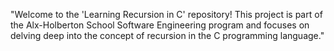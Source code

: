 "Welcome to the 'Learning Recursion in C' repository! This project is part of the Alx-Holberton School Software Engineering program and focuses on delving deep into the concept of recursion in the C programming language."
